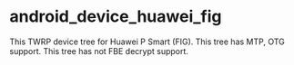 # android_device_huawei_fig
This TWRP device tree for Huawei P Smart (FIG).
This tree has MTP, OTG support. This tree has not FBE decrypt support.